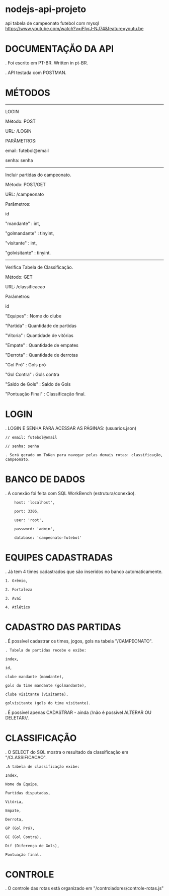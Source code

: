 # nodejs-api-projeto

api tabela de campeonato futebol com mysql
https://www.youtube.com/watch?v=iFIyrJ-NJ74&feature=youtu.be

# DOCUMENTAÇÃO DA API

. Foi escrito em PT-BR. Written in pt-BR. 


. API testada com POSTMAN. 


# MÉTODOS #




------------------------------------
LOGIN

Método: POST

URL: /LOGIN

PARÂMETROS:

email: futebol@email

senha: senha


-------------------------------------
Incluir partidas do campeonato.

Método: POST/GET

URL: /campeonato 

Parâmetros:

id 

"mandante" : int,

"golmandante" : tinyint,

"visitante" : int,

"golvisitante" : tinyint.



-------------------------------------
Verifica Tabela de Classificação.

Método: GET 

URL: /classificacao 

Parâmetros:

id 

"Equipes" : Nome do clube

"Partida" : Quantidade de partidas

"Vitoria" : Quantidade de vitórias

"Empate" : Quantidade de empates

"Derrota" : Quantidade de derrotas

"Gol Pró" : Gols pró

"Gol Contra" : Gols contra

"Saldo de Gols" : Saldo de Gols

"Pontuação Final" : Classificação final.

# LOGIN #

. LOGIN E SENHA PARA ACESSAR AS PÁGINAS: 
(usuarios.json)

    // email: futebol@email
    
    // senha: senha
    
    . Será gerado um ToKen para navegar pelas demais rotas: classificação, campeonato. 
    

# BANCO DE DADOS #

. A conexão foi feita com SQL WorkBench (estrutura/conexão).

        host: 'localhost',
        
        port: 3306,
        
        user: 'root',
        
        password: 'admin',
        
        database: 'campeonato-futebol'
        

# EQUIPES CADASTRADAS #

. Já tem 4 times cadastrados que são inseridos no banco automaticamente. 

    1. Grêmio,
    
    2. Fortaleza
    
    3. Avaí
    
    4. Atlético
    

# CADASTRO DAS PARTIDAS #

. É possível cadastrar os times, jogos, gols na tabela "/CAMPEONATO". 

    . Tabela de partidas recebe e exibe:
    
    index,
    
    id,
    
    clube mandante (mandante),
    
    gols do time mandante (golmandante),
    
    clube visitante (visitante),
    
    golvisitante (gols do time visitante).
    

. É possível apenas CADASTRAR - ainda //não é possível ALTERAR OU DELETAR//. 
    

# CLASSIFICAÇÃO #

. O SELECT do SQL mostra o resultado da classificação em "/CLASSIFICACAO".

    .A tabela de classificação exibe:
    
    Index, 
    
    Nome da Equipe,
    
    Partidas disputadas,
    
    Vitória,
    
    Empate,
    
    Derrota,
    
    GP (Gol Pró),
    
    GC (Gol Contra),
    
    Dif (Diferença de Gols),
    
    Pontuação final. 
    
# CONTROLE #

. O controle das rotas está organizado em "/controladores/controle-rotas.js"

